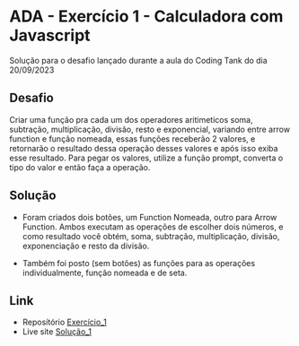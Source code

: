 # ADA - Exercício 1 - Calculadora com Javascript

Solução para o desafio lançado durante a aula do Coding Tank do dia 20/09/2023

## Desafio

Criar uma função pra cada um dos operadores aritimeticos soma, subtração, multiplicação, divisão, resto e exponencial, variando entre arrow function e função nomeada, essas funções receberão 2 valores, e retornarão o resultado dessa operação desses valores e após isso exiba esse resultado.
Para pegar os valores, utilize a função prompt, converta o tipo do valor e então faça a operação.

## Solução

- Foram criados dois botões, um Function Nomeada, outro para Arrow Function.
Ambos executam as operações de escolher dois números, e como resultado você obtém, soma, subtração, multiplicação, divisão, exponenciação e resto da divisão.

- Também foi posto (sem botões) as funções para as operações individualmente, função nomeada e de seta.

## Link

- Reposítório [Exercício_1](https://github.com/mmdros/ada-coding-tank-exercicio-1)
- Live site [Solução_1](https://mmdros.github.io/ada-coding-tank-exercicio-1/)


